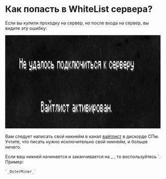 # Как попасть в WhiteList сервера?

Если вы купили проходку на сервер, но после входа на сервер, вы видите эту ошибку:

<img src="/faq/image/1750700198190.png" width="500" height="300">

Вам следует написать свой никнейм в канал [вайтлист](https://discord.com/channels/502396222963843072/1327652697096192060) в дискорде СПм.
Учтите, что писать нужно исключительно свой никнейм, и больше ничего.

Если ваш никней начинается и заканчивается на _ , то воспользуйтесь `. Пример: 
```
`_OsterMiner_`
```